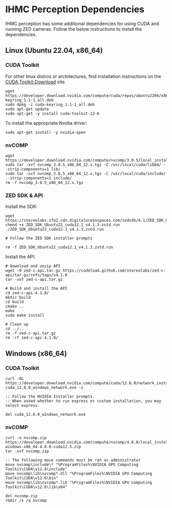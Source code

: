 # IHMC Perception Dependencies

IHMC perception has some additional dependencies for using CUDA and running ZED cameras.
Follow the below instructions to install the dependencies.

## Linux (Ubuntu 22.04, x86_64)

### CUDA Toolkit

For other linux distros or architectures, find installation instructions on the [CUDA Toolkit Download](https://developer.nvidia.com/cuda-downloads) site.

```shell
wget https://developer.download.nvidia.com/compute/cuda/repos/ubuntu2204/x86_64/cuda-keyring_1.1-1_all.deb
sudo dpkg -i cuda-keyring_1.1-1_all.deb
sudo apt-get update
sudo apt-get -y install cuda-toolkit-12-6
```

To install the appropriate Nvidia driver:

```shell
sudo apt-get install -y nvidia-open
```

### nvCOMP

```shell
wget https://developer.download.nvidia.com/compute/nvcomp/3.0.5/local_installers/nvcomp_3.0.5_x86_64_12.x.tgz
sudo tar -xvf nvcomp_3.0.5_x86_64_12.x.tgz -C /usr/local/cuda/lib64/ --strip-components=1 lib/
sudo tar -xvf nvcomp_3.0.5_x86_64_12.x.tgz -C /usr/local/cuda/include/ --strip-components=1 include/
rm -f nvcomp_3.0.5_x86_64_12.x.tgz
```

### ZED SDK & API

Install the SDK:

```shell
wget https://stereolabs.sfo2.cdn.digitaloceanspaces.com/zedsdk/4.1/ZED_SDK_Ubuntu22_cuda12.1_v4.1.3.zstd.run
chmod +x ZED_SDK_Ubuntu22_cuda12.1_v4.1.3.zstd.run
./ZED_SDK_Ubuntu22_cuda12.1_v4.1.3.zstd.run

# Follow the ZED SDK installer prompts

rm -f ZED_SDK_Ubuntu22_cuda12.1_v4.1.3.zstd.run
```

Install the API:

```shell
# Download and unzip API
wget -O zed-c-api.tar.gz https://codeload.github.com/stereolabs/zed-c-api/tar.gz/refs/tags/v4.1.0
tar -xvf zed-c-api.tar.gz

# Build and install the API
cd zed-c-api-4.1.0/
mkdir build
cd build
cmake ..
make
sudo make install

# Clean up
cd ../..
rm -f zed-c-api.tar.gz
rm -rf zed-c-api-4.1.0/
```

## Windows (x86_64)

### CUDA Toolkit

```shell
curl -OL https://developer.download.nvidia.com/compute/cuda/12.6.0/network_installers/cuda_12.6.0_windows_network.exe
cuda_12.6.0_windows_network.exe -s

:: Follow the NVIDIA Installer prompts. 
:: When asked whether to run express or custom installation, you may select express. 

del cuda_12.6.0_windows_network.exe
```

### nvCOMP

```shell
curl -o nvcomp.zip https://developer.download.nvidia.com/compute/nvcomp/4.0.0/local_installers/nvcomp-windows-x86_64-4.0.0-cuda12.5.zip
tar -xvf nvcomp.zip

:: The following move commands must be ran as administrator
move nvcomp\include\* "%ProgramFiles%\NVIDIA GPU Computing Toolkit\CUDA\v12.6\include"
move nvcomp\lib\nvcomp*.dll "%ProgramFiles%\NVIDIA GPU Computing Toolkit\CUDA\v12.6\bin"
move nvcomp\lib\nvcomp*.lib "%ProgramFiles%\NVIDIA GPU Computing Toolkit\CUDA\v12.6\lib\x64"

del nvcomp.zip
rmdir /s /q nvcomp
```


